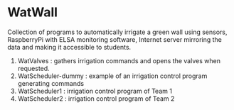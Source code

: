 # WatWall
Collection of programs to automatically irrigate a green wall using sensors, RaspberryPi with ELSA monitoring software, Internet server mirroring the data and making it accessible to students.
1. WatValves : gathers irrigation commands and opens the valves when requested.
2. WatScheduler-dummy : example of an irrigation control program generating commands
3. WatScheduler1 : irrigation control program of Team 1
4. WatScheduler2 : irrigation control program of Team 2

